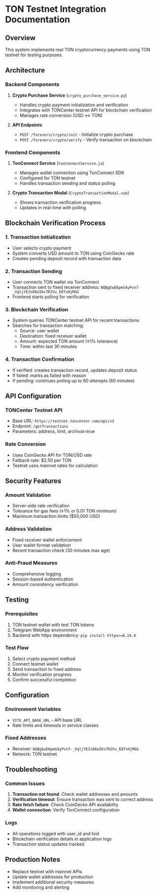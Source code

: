 # TON Testnet Integration Documentation

## Overview

This system implements real TON cryptocurrency payments using TON testnet for testing purposes.

## Architecture

### Backend Components

1. **Crypto Purchase Service** (`crypto_purchase_service.py`)
   - Handles crypto payment initialization and verification
   - Integrates with TONCenter testnet API for blockchain verification
   - Manages rate conversion (USD ↔ TON)

2. **API Endpoints**
   - `POST /forevers/crypto/init` - Initialize crypto purchase
   - `POST /forevers/crypto/verify` - Verify transaction on blockchain

### Frontend Components

1. **TonConnect Service** (`tonConnectService.js`)
   - Manages wallet connection using TonConnect SDK
   - Configured for TON testnet
   - Handles transaction sending and status polling

2. **Crypto Transaction Modal** (`CryptoTransactionModal.vue`)
   - Shows transaction verification progress
   - Updates in real-time with polling

## Blockchain Verification Process

### 1. Transaction Initialization
- User selects crypto payment
- System converts USD amount to TON using CoinGecko rate
- Creates pending deposit record with transaction data

### 2. Transaction Sending
- User connects TON wallet via TonConnect
- Transaction sent to fixed receiver address: `0QBgEwEKpmG4yPvn7-_VqljYE2s88oI6v7R2Vu_E8TvHjMGG`
- Frontend starts polling for verification

### 3. Blockchain Verification
- System queries TONCenter testnet API for recent transactions
- Searches for transaction matching:
  - Source: user wallet
  - Destination: fixed receiver wallet
  - Amount: expected TON amount (±1% tolerance)
  - Time: within last 30 minutes

### 4. Transaction Confirmation
- If verified: creates transaction record, updates deposit status
- If failed: marks as failed with reason
- If pending: continues polling up to 60 attempts (60 minutes)

## API Configuration

### TONCenter Testnet API
- Base URL: `https://testnet.toncenter.com/api/v2`
- Endpoint: `/getTransactions`
- Parameters: address, limit, archival=true

### Rate Conversion
- Uses CoinGecko API for TON/USD rate
- Fallback rate: $2.50 per TON
- Testnet uses mainnet rates for calculation

## Security Features

### Amount Validation
- Server-side rate verification
- Tolerance for gas fees (±1% or 0.01 TON minimum)
- Maximum transaction limits ($50,000 USD)

### Address Validation
- Fixed receiver wallet enforcement
- User wallet format validation
- Recent transaction check (30 minutes max age)

### Anti-Fraud Measures
- Comprehensive logging
- Session-based authentication
- Amount consistency verification

## Testing

### Prerequisites
1. TON testnet wallet with test TON tokens
2. Telegram WebApp environment
3. Backend with httpx dependency: `pip install httpx>=0.24.0`

### Test Flow
1. Select crypto payment method
2. Connect testnet wallet
3. Send transaction to fixed address
4. Monitor verification progress
5. Confirm successful completion

## Configuration

### Environment Variables
- `VITE_API_BASE_URL` - API base URL
- Rate limits and timeouts in service classes

### Fixed Addresses
- Receiver: `0QBgEwEKpmG4yPvn7-_VqljYE2s88oI6v7R2Vu_E8TvHjMGG`
- Network: TON testnet

## Troubleshooting

### Common Issues
1. **Transaction not found**: Check wallet addresses and amounts
2. **Verification timeout**: Ensure transaction was sent to correct address
3. **Rate fetch failure**: Check CoinGecko API availability
4. **Wallet connection**: Verify TonConnect configuration

### Logs
- All operations logged with user_id and txid
- Blockchain verification details in application logs
- Transaction status updates tracked

## Production Notes

- Replace testnet with mainnet APIs
- Update wallet addresses for production
- Implement additional security measures
- Add monitoring and alerting
